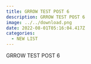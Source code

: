 ```yaml
---
title: GRROW TEST POST 6
description: GRROW TEST POST 6
image: ../../download.png
date: 2022-08-01T05:16:04.417Z
categories:
  - NEW LIST
---
```

GRROW TEST POST 6